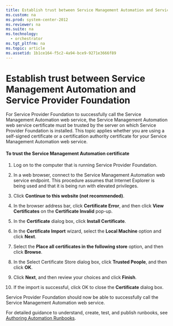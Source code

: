 ```yaml
---
title: Establish trust between Service Management Automation and Service Provider Foundation
ms.custom: na
ms.prod: system-center-2012
ms.reviewer: na
ms.suite: na
ms.technology: 
  - orchestrator
ms.tgt_pltfrm: na
ms.topic: article
ms.assetid: 1b1ce164-f5c2-4a94-bce9-9271e3666f89
---
```

# Establish trust between Service Management Automation and Service Provider Foundation
For Service Provider Foundation to successfully call the Service Management Automation web service, the Service Management Automation web service certificate must be trusted by the server on which Service Provider Foundation is installed. This topic applies whether you are using a self\-signed certificate or a certification authority certificate for your Service Management Automation web service.

#### To trust the Service Management Automation certificate

1.  Log on to the computer that is running Service Provider Foundation.

2.  In a web browser, connect to the Service Management Automation web service endpoint. This procedure assumes that Internet Explorer is being used and that it is being run with elevated privileges.

3.  Click **Continue to this website \(not recommended\)**.

4.  In the browser address bar, click **Certificate Error**, and then click **View Certificates** on the **Certificate Invalid** pop\-up.

5.  In the **Certificate** dialog box, click **Install Certificate**.

6.  In the **Certificate Import** wizard, select the **Local Machine** option and click **Next**.

7.  Select the **Place all certificates in the following store** option, and then click **Browse**.

8.  In the Select Certificate Store dialog box, click **Trusted People**, and then click **OK**.

9. Click **Next**, and then review your choices and click **Finish**.

10. If the import is successful, click OK to close the **Certificate** dialog box.

Service Provider Foundation should now be able to successfully call the Service Management Automation web service.

For detailed guidance to understand, create, test, and publish runbooks, see [Authoring Automation Runbooks](Authoring-Automation-Runbooks.md).


